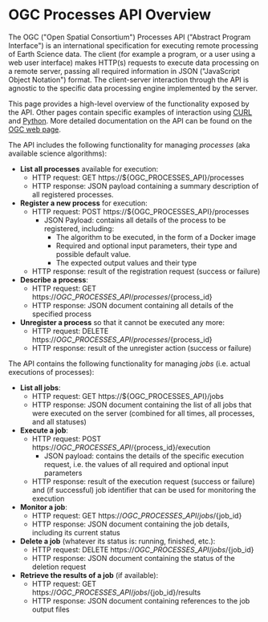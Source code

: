 # OGC Processes API Overview

The OGC ("Open Spatial Consortium") Processes API ("Abstract Program Interface") is an international specification for executing remote processing of Earth Science data. The client (for example a program, or a user using a web user interface) makes HTTP(s) requests to execute data processing on a remote server, passing all required information in JSON ("JavaScript Object Notation") format. The client-server interaction through the API is agnostic to the specific data processing engine implemented by the server.

This page provides a high-level overview of the functionality exposed by the API. Other pages contain specific examples of interaction using [CURL](https://unity-sds.gitbook.io/docs/developer-docs/science-processing/docs/developers-guide/tutorial-using-the-ogc-processes-api-with-curl)  and [Python](https://unity-sds.gitbook.io/docs/developer-docs/science-processing/docs/developers-guide/tutorial-using-the-ogc-processes-api-with-python). More detailed documentation on the API can be found on the [OGC web page](https://ogcapi.ogc.org/processes/).

The API includes the following functionality for managing _processes_ (aka available science algorithms):

* **List all processes** available for execution:
  * HTTP request:  GET https://${OGC\_PROCESSES\_API}/processes
  * HTTP response: JSON payload containing a summary description of all registered processes.
* **Register a new process** for execution:
  * HTTP request: POST https://${OGC\_PROCESSES\_API}/processes
    * JSON Payload: contains all details of the process to be registered, including:
      * The algorithm to be executed, in the form of a Docker image
      * Required and optional input parameters, their type and possible default value.
      * The expected output values and their type
  * HTTP response: result of the registration request (success or failure)
* **Describe a process**:
  * HTTP request: GET https://${OGC\_PROCESSES\_API}/processes/${process\_id}
  * HTTP response: JSON document containing all details of the specified process
* **Unregister a process** so that it cannot be executed any more:
  * HTTP request: DELETE https://${OGC\_PROCESSES\_API}/processes/${process\_id}
  * HTTP response: result of the unregister action (success or failure)

The API contains the following functionality for managing _jobs_ (i.e. actual executions of processes):

* **List all  jobs**:
  * HTTP request:  GET https://${OGC\_PROCESSES\_API}/jobs
  * HTTP response: JSON document containing the list of all jobs that were executed on the server (combined for all times, all processes, and all statuses)
* **Execute a job**:
  * HTTP request: POST https://${OGC\_PROCESSES\_API}/${process\_id}/execution
    * JSON payload: contains the details of the specific execution request, i.e. the values of all required and optional input parameters
  * HTTP response:  result of the execution request (success or failure) and (if successful) job identifier that can be used for monitoring the execution
* **Monitor a job**:
  * HTTP request: GET https://${OGC\_PROCESSES\_API}/jobs/${job\_id}
  * HTTP response: JSON document containing the job details, including its current status
* **Delete a job** (whatever its status is: running, finished, etc.):
  * HTTP request: DELETE https://${OGC\_PROCESSES\_API}/jobs/${job\_id}
  * HTTP response: JSON document containing the status of the deletion request
* **Retrieve the results of a job** (if available):
  * HTTP request: GET https://${OGC\_PROCESSES\_API}/jobs/${job\_id}/results
  * HTTP response: JSON document containing references to the job output files



